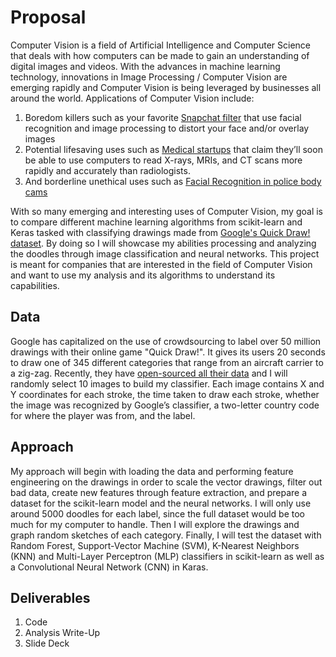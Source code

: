 # Proposal
Computer Vision is a field of Artificial Intelligence and Computer Science that deals with how computers can be made to gain an understanding of digital images and videos. With the advances in machine learning technology, innovations in Image Processing / Computer Vision are emerging rapidly and Computer Vision is being leveraged by businesses all around the world. Applications of Computer Vision include:
1. Boredom killers such as your favorite [Snapchat filter](https://medium.com/@james_aka_yale/snapchats-filters-how-computer-vision-recognizes-your-face-9907d6904b91) that use facial recognition and image processing to distort your face and/or overlay images
2. Potential lifesaving uses such as [Medical startups](https://www.wired.com/2017/01/look-x-rays-moles-living-ai-coming-job/) that claim they’ll soon be able to use computers to read X-rays, MRIs, and CT scans more rapidly and accurately than radiologists.
3. And borderline unethical uses such as [Facial Recognition in police body cams](https://www.washingtonpost.com/news/the-switch/wp/2018/04/26/facial-recognition-may-be-coming-to-a-police-body-camera-near-you/?noredirect=on&utm_term=.1a5df1611adc)

With so many emerging and interesting uses of Computer Vision, my goal is to compare different machine learning algorithms from scikit-learn and Keras tasked with classifying drawings made from [Google's Quick Draw! dataset](https://quickdraw.withgoogle.com/data). By doing so I will showcase my abilities processing and analyzing the doodles through image classification and neural networks. This project is meant for companies that are interested in the field of Computer Vision and want to use my analysis and its algorithms to understand its capabilities. 

## Data

Google has capitalized on the use of crowdsourcing to label over 50 million drawings with their online game "Quick Draw!". It gives its users 20 seconds to draw one of 345 different categories that range from an aircraft carrier to a zig-zag. Recently, they have [open-sourced all their data](https://console.cloud.google.com/storage/browser/quickdraw_dataset/full/numpy_bitmap?pli=1) and I will randomly select 10 images to build my classifier. Each image contains X and Y coordinates for each stroke, the time taken to draw each stroke, whether the image was recognized by Google’s classifier, a two-letter country code for where the player was from, and the label.


## Approach

My approach will begin with loading the data and performing feature engineering on the drawings in order to scale the vector drawings, filter out bad data, create new features through feature extraction, and prepare a dataset for the scikit-learn model and the neural networks. I will only use around 5000 doodles for each label, since the full dataset would be too much for my computer to handle. Then I will explore the drawings and graph random sketches of each category. Finally, I will test the dataset with Random Forest, Support-Vector Machine (SVM), K-Nearest Neighbors (KNN) and Multi-Layer Perceptron (MLP) classifiers in scikit-learn as well as a Convolutional Neural Network (CNN) in Karas.


## Deliverables
1. Code
2. Analysis Write-Up
3. Slide Deck
